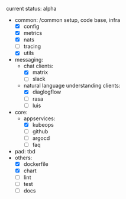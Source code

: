 current status: alpha

- common: /common setup, code base, infra
  - [x] config
  - [x] metrics
  - [x] nats
  - [ ] tracing
  - [x] utils
- messaging:
  - chat clients:
    - [x] matrix
    - [ ] slack
  - natural language understanding clients:
    - [x] diaglogflow
    - [ ] rasa
    - [ ] luis
- core:
  - appservices:
    - [x] kubeops
    - [ ] github
    - [ ] argocd
    - [ ] faq
- pad: tbd
- others:
  - [x] dockerfile
  - [x] chart
  - [ ] lint
  - [ ] test
  - [ ] docs
